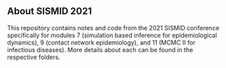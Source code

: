 ## About SISMID 2021

This repository contains notes and code from the 2021 SISMID conference
specifically for modules 7 (simulation based inference for epidemiological
dynamics), 9 (contact network epidemiology), and 11 (MCMC II for infectious
diseases). More details about each can be found in the respective folders.